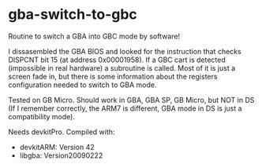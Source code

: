 gba-switch-to-gbc
=================

Routine to switch a GBA into GBC mode by software!

I dissasembled the GBA BIOS and looked for the instruction that checks DISPCNT bit 15 (at address 0x00001958). If a GBC cart is detected (impossible in real hardware) a subroutine is called. Most of it is just a screen fade in, but there is some information about the registers configuration needed to switch to GBA mode.

Tested on GB Micro. Should work in GBA, GBA SP, GB Micro, but NOT in DS (If I remember correctly, the ARM7 is different, GBA mode in DS is just a compatibility mode).

Needs devkitPro. Compiled with:

- devkitARM: Version 42
- libgba: Version20090222